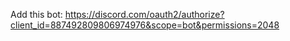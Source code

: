 Add this bot: https://discord.com/oauth2/authorize?client_id=887492809806974976&scope=bot&permissions=2048
